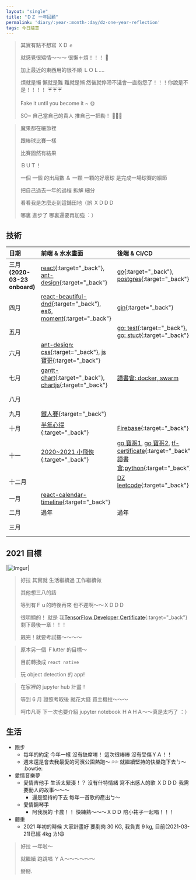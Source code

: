 ```yaml
---
layout: "single"
title: "ＤＺ 一年回顧"
permalink: 'diary/:year-:month-:day/dz-one-year-reflection'
tags: 今日隨意
---
```


>
> 其實有點不想寫 ＸＤ :fist:
>
> 就感覺很矯情～～～ 很懶＋煩！！！ :runner:
>
> 加上最近的東西用的很不順 ＬＯＬ....
>
> 煩就是懶 懶就是難 難就是懶 然後就停滯不淺會一直抱怨了！！！你說是不是！！！！  :umbrella::umbrella::umbrella:
>
> Fake it until you become it ~ :sun_with_face:
>
> SO~ 自己當自己的貴人 推自己一把勒！ :whale::whale::whale:
>


>
> 魔果都在細節裡
>
> 跟棒球比賽一樣
>
> 比賽固然有結果 
>
> ＢＵＴ！
>
> 一個 一個 的出局數 ＆ 一顆 一顆的好壞球 是完成一場球賽的細節
>
> 把自己過去一年的過程 拆解 細分 
>
> 看看我是怎麼走到這鋪田地（誤 ＸＤＤＤ
>
> 哪裏 進步了 哪裏還要再加強 ：）


## 技術 

|日期| 前端 & 水水畫面 | 後端 & CI/CD|工作筆記|
|:---|:---|:---|:---:|
|三月 **(2020-03-23 onboard)**| [react](https://yuting3656.github.io/yutingblog/blog/tag.html#react){:target="_back"}, [ant-design](https://yuting3656.github.io/yutingblog//react/react-ant-design){:target="_back"} | [go](https://yuting3656.github.io/yutingblog/blog/tag.html#go){:target="_back"}, [postgres](https://yuting3656.github.io/yutingblog//sql/postgres-commands){:target="_back"} ||
|四月| [react-beautiful-dnd](https://yuting3656.github.io/yutingblog//react/react-beautiful-dnd){:target="_back"}, [es6, moment](https://yuting3656.github.io/yutingblog//daily-programming/javascript-json-for-life){:target="_back"} | [gin](https://yuting3656.github.io/yutingblog//go/go-gin-xorm){:target="_back"}|[工作筆記 dz-01](https://yuting3656.github.io/yutingblog//work-note/dz-o1){:target="_back'}|
|五月|| [go: test](https://yuting3656.github.io/yutingblog//go/go-test-is-rock){:target="_back"}, [go: stuct](https://yuting3656.github.io/yutingblog/go/go-stucted-data){:target="_back"}||
|六月|[ant-design: css](https://hackmd.io/@0udF7NqaRtCpwXsfTascjQ/rkunemYpL#){:target="_back"}, [js 寶哥](https://yuting3656.github.io/yutingblog/daily-programming/javascript-core-concepts-and-es6){:target="_back"}||[作筆記 dz-02](https://yuting3656.github.io/yutingblog//work-note/dz-o2){:target="_back"}|
|七月|[gantt-chart](http://yuting3656.github.io/yutingblog/work-note/gantt-charts-lol){:target="_back"}, [chartjs](https://hackmd.io/@0udF7NqaRtCpwXsfTascjQ/rkofT_U-w){:target="_back"}| [讀書會: docker, swarm](http://yuting3656.github.io/yutingblog/blog/tag#docker)||
|八月|||[作筆記 dz-03](https://yuting3656.github.io/yutingblog//work-note/dz-o3){:target="_back"}|
|九月|[鐵人賽](https://yuting3656.github.io/yutingblog/blog/tag.html#2020-12th-ironman){:target="_back"}|||
|十月|[半年心得](https://yuting3656.github.io/yutingblog//diary/2020-10-25){:target="_back"}|[Firebase](https://yuting3656.github.io/yutingblog/work-note/i-love-firebase){:target="_back"}||
|十一|[2020~2021 小飛俠](https://yuting3656.github.io/yutingblog//diary/2020-11-28){:target="_back"}|[go 寶哥1](http://yuting3656.github.io/yutingblog/go/go-will-day-01), [go 寶哥2](http://yuting3656.github.io/yutingblog/go/go-will-day-02), [tf-certificate](https://yuting3656.github.io/yutingblog//blog/tag#coursera-tensorflow-developer-professional-certificate){:target="_back"}, [讀書會:python](https://yuting3656.github.io/yutingblog//blog/tag#python){:target="_back"}|[作筆記 dz-04](https://yuting3656.github.io/yutingblog//work-note/dz-o4){:target="_back"}|
|十二月||[DZ leetcode](https://yuting3656.github.io/yutingblog/blog/tag#leetcode){:target="_back"}||
|一月|[react-calendar-timeline](https://hackmd.io/@0udF7NqaRtCpwXsfTascjQ/BJxxjhEnD){:target="_back"}|||
|二月|過年|過年|過年|
|三月|||[作筆記 dz-05](https://yuting3656.github.io/yutingblog//work-note/dz-o5){:target="_back"}|

## 2021 目標

|![Imgur](https://i.imgur.com/HUGHmhA.jpg)|

> 好拉 其實就 生活繼續過 工作繼續做 
>
> 其他想三八的話
>
> 等到有Ｆｕ的時後再來 也不遲啊～～ＸＤＤＤ
>
> 很明顯的！ 就是 我[TensorFlow Developer Certificate](https://yuting3656.github.io/yutingblog//blog/tag#coursera-tensorflow-developer-professional-certificate){:target="_back"} 剩下最後一章！！！
>
> 飆完！就要考試摟～～～～

>
> 原本另一個 Ｆlutter 的目標～ 
>
> 目前轉換成 `react native`
>
> 玩 object detection 的 app!
>

> 在家裡的 jupyter hub 計畫！
>
> 等到 6 月 證照考取後 就花大錢 買主機拉～～～
>
> 呵巾凡哥 下一次也要介紹 jupyter notebook ＨＡＨＡ～～真是太巧了 ：） 
> 

## 生活

- 跑步
   - 每年的約定 今年一樣 沒有缺席唷！ 這次很棒棒 沒有受傷ＹＡ！！
   - 週末還是會去我最愛的河濱公園熱跑～ :sweat_drops::sweat_drops: 就繼續堅持的快樂跑下去ㄅ～ :bowtie:
- 愛情音樂夢
   - 愛情吉他手 生活太緊湊！？ 沒有什特情緒 寫不出感人的歌 ＸＤＤＤ 我需要動人的故事～～～
      - 還是堅持的下去 每年一首歌的產出ㄅ～
   - 愛情鋼琴手
      - 阿我說的 卡農！！ 快練熟～～～ＸＤＤ 陪小祐子一起唱！！！
 - 體重
    - 2021 年初的時候 大家計畫好 要剷肉 30 KG, 我負責 9 kg, 目前(2021-03-21)已經 4kg ㄌ!:smile:


> 好拉 一年啦～
> 
> 就繼續 跑跳唱 ＹＡ～～～～～～
>
> 掰掰.